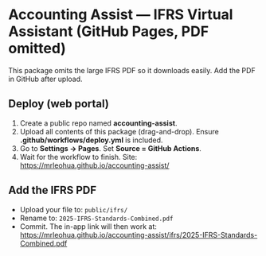 # Accounting Assist — IFRS Virtual Assistant (GitHub Pages, PDF omitted)

This package omits the large IFRS PDF so it downloads easily. Add the PDF in GitHub after upload.

## Deploy (web portal)
1. Create a public repo named **accounting-assist**.
2. Upload all contents of this package (drag-and-drop). Ensure **.github/workflows/deploy.yml** is included.
3. Go to **Settings → Pages**. Set **Source = GitHub Actions**.
4. Wait for the workflow to finish. Site: https://mrleohua.github.io/accounting-assist/

## Add the IFRS PDF
- Upload your file to: `public/ifrs/`
- Rename to: `2025-IFRS-Standards-Combined.pdf`
- Commit. The in-app link will then work at:
  https://mrleohua.github.io/accounting-assist/ifrs/2025-IFRS-Standards-Combined.pdf
